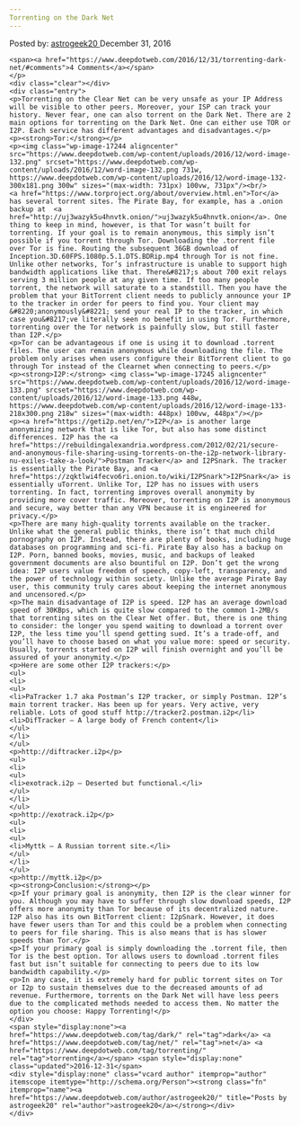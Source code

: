 ```yaml
---
Torrenting on the Dark Net
---
```

<article class="post-listing post-17240 post type-post status-publish format-standard has-post-thumbnail hentry category-deepdot-news tag-dark tag-net tag-torrenting">
    <div class="post-inner">
    <p class="post-meta">
    <span>Posted by: <a href="https://www.deepdotweb.com/author/astrogeek20/" title="">astrogeek20 </a></span>
    <span>December 31, 2016</span>
    
    <span><a href="https://www.deepdotweb.com/2016/12/31/torrenting-dark-net/#comments">4 Comments</a></span>
    </p>
    <div class="clear"></div>
    <div class="entry">
    <p>Torrenting on the Clear Net can be very unsafe as your IP Address will be visible to other peers. Moreover, your ISP can track your history. Never fear, one can also torrent on the Dark Net. There are 2 main options for torrenting on the Dark Net. One can either use TOR or I2P. Each service has different advantages and disadvantages.</p>
    <p><strong>Tor:</strong></p>
    <p><img class="wp-image-17244 aligncenter" src="https://www.deepdotweb.com/wp-content/uploads/2016/12/word-image-132.png" srcset="https://www.deepdotweb.com/wp-content/uploads/2016/12/word-image-132.png 731w, https://www.deepdotweb.com/wp-content/uploads/2016/12/word-image-132-300x181.png 300w" sizes="(max-width: 731px) 100vw, 731px"/><br/>
    <a href="https://www.torproject.org/about/overview.html.en">Tor</a> has several torrent sites. The Pirate Bay, for example, has a .onion backup at  <a href="http://uj3wazyk5u4hnvtk.onion/">uj3wazyk5u4hnvtk.onion</a>. One thing to keep in mind, however, is that Tor wasn’t built for torrenting. If your goal is to remain anonymous, this simply isn’t possible if you torrent through Tor. Downloading the .torrent file over Tor is fine. Routing the subsequent 36GB download of Inception.3D.60FPS.1080p.5.1.DTS.BDRip.mp4 through Tor is not fine. Unlike other networks, Tor’s infrastructure is unable to support high bandwidth applications like that. There&#8217;s about 700 exit relays serving 3 million people at any given time. If too many people torrent, the network will saturate to a standstill. Then you have the problem that your BitTorrent client needs to publicly announce your IP to the tracker in order for peers to find you. Your client may &#8220;anonymously&#8221; send your real IP to the tracker, in which case you&#8217;ve literally seen no benefit in using Tor. Furthermore, torrenting over the Tor network is painfully slow, but still faster than I2P.</p>
    <p>Tor can be advantageous if one is using it to download .torrent files. The user can remain anonymous while downloading the file. The problem only arises when users configure their BitTorrent client to go through Tor instead of the Clearnet when connecting to peers.</p>
    <p><strong>I2P:</strong> <img class="wp-image-17245 aligncenter" src="https://www.deepdotweb.com/wp-content/uploads/2016/12/word-image-133.png" srcset="https://www.deepdotweb.com/wp-content/uploads/2016/12/word-image-133.png 448w, https://www.deepdotweb.com/wp-content/uploads/2016/12/word-image-133-218x300.png 218w" sizes="(max-width: 448px) 100vw, 448px"/></p>
    <p><a href="https://geti2p.net/en/">I2P</a> is another large anonymizing network that is like Tor, but also has some distinct differences. I2P has the <a href="https://rebuildingalexandria.wordpress.com/2012/02/21/secure-and-anonymous-file-sharing-using-torrents-on-the-i2p-network-library-nu-exiles-take-a-look/">Postman Tracker</a> and I2PSnark. The tracker is essentially the Pirate Bay, and <a href="https://zqktlwi4fecvo6ri.onion.to/wiki/I2PSnark">I2PSnark</a> is essentially uTorrent. Unlike Tor, I2P has no issues with users torrenting. In fact, torrenting improves overall anonymity by providing more cover traffic. Moreover, torrenting on I2P is anonymous and secure, way better than any VPN because it is engineered for privacy.</p>
    <p>There are many high-quality torrents available on the tracker. Unlike what the general public thinks, there isn’t that much child pornography on I2P. Instead, there are plenty of books, including huge databases on programming and sci-fi. Pirate Bay also has a backup on I2P. Porn, banned books, movies, music, and backups of leaked government documents are also bountiful on I2P. Don’t get the wrong idea: I2P users value freedom of speech, copy-left, transparency, and the power of technology within society. Unlike the average Pirate Bay user, this community truly cares about keeping the internet anonymous and uncensored.</p>
    <p>The main disadvantage of I2P is speed. I2P has an average download speed of 30KBps, which is quite slow compared to the common 1-2MB/s that torrenting sites on the Clear Net offer. But, there is one thing to consider: the longer you spend waiting to download a torrent over I2P, the less time you’ll spend getting sued. It’s a trade-off, and you’ll have to choose based on what you value more: speed or security. Usually, torrents started on I2P will finish overnight and you’ll be assured of your anonymity.</p>
    <p>Here are some other I2P trackers:</p>
    <ul>
    <li>
    <ul>
    <li>PaTracker 1.7 aka Postman’s I2P tracker, or simply Postman. I2P’s main torrent tracker. Has been up for years. Very active, very reliable. Lots of good stuff http://tracker2.postman.i2p</li>
    <li>DifTracker – A large body of French content</li>
    </ul>
    </li>
    </ul>
    <p>http://diftracker.i2p</p>
    <ul>
    <li>
    <ul>
    <li>exotrack.i2p – Deserted but functional.</li>
    </ul>
    </li>
    </ul>
    <p>http://exotrack.i2p</p>
    <ul>
    <li>
    <ul>
    <li>Myttk – A Russian torrent site.</li>
    </ul>
    </li>
    </ul>
    <p>http://myttk.i2p</p>
    <p><strong>Conclusion:</strong></p>
    <p>If your primary goal is anonymity, then I2P is the clear winner for you. Although you may have to suffer through slow download speeds, I2P offers more anonymity than Tor because of its decentralized nature. I2P also has its own BitTorrent client: I2pSnark. However, it does have fewer users than Tor and this could be a problem when connecting to peers for file sharing. This is also means that is has slower speeds than Tor.</p>
    <p>If your primary goal is simply downloading the .torrent file, then Tor is the best option. Tor allows users to download .torrent files fast but isn’t suitable for connecting to peers due to its low bandwidth capability.</p>
    <p>In any case, it is extremely hard for public torrent sites on Tor or I2p to sustain themselves due to the decreased amounts of ad revenue. Furthermore, torrents on the Dark Net will have less peers due to the complicated methods needed to access them. No matter the option you choose: Happy Torrenting!</p>
    </div>
    <span style="display:none"><a href="https://www.deepdotweb.com/tag/dark/" rel="tag">dark</a> <a href="https://www.deepdotweb.com/tag/net/" rel="tag">net</a> <a href="https://www.deepdotweb.com/tag/torrenting/" rel="tag">torrenting</a></span> <span style="display:none" class="updated">2016-12-31</span>
    <div style="display:none" class="vcard author" itemprop="author" itemscope itemtype="http://schema.org/Person"><strong class="fn" itemprop="name"><a href="https://www.deepdotweb.com/author/astrogeek20/" title="Posts by astrogeek20" rel="author">astrogeek20</a></strong></div>
    </div>
</article>

